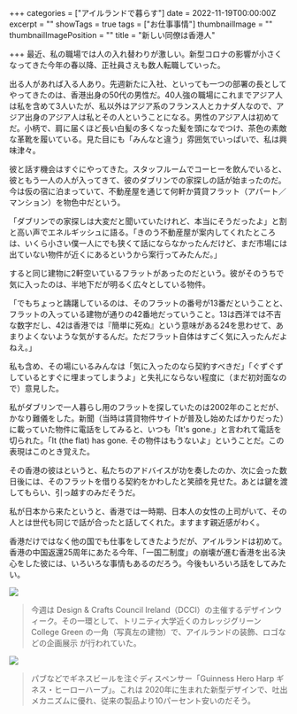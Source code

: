 +++
categories = ["アイルランドで暮らす"]
date = 2022-11-19T00:00:00Z
excerpt = ""
showTags = true
tags = ["お仕事事情"]
thumbnailImage = ""
thumbnailImagePosition = ""
title = "新しい同僚は香港人"

+++
最近、私の職場では人の入れ替わりが激しい。新型コロナの影響が小さくなってきた今年の春以降、正社員さえも数人転職していった。

<!--more-->

出る人があれば入る人あり。先週新たに入社、といっても一つの部署の長としてやってきたのは、香港出身の50代の男性だ。40人強の職場にこれまでアジア人は私を含めて3人いたが、私以外はアジア系のフランス人とカナダ人なので、アジア出身のアジア人は私とその人ということになる。男性のアジア人は初めてだ。小柄で、肩に届くほど長い白髪の多くなった髪を頭になでつけ、茶色の素敵な革靴を履いている。見た目にも「みんなと違う」雰囲気でいっぱいで、私は興味津々。

彼と話す機会はすぐにやってきた。スタッフルームでコーヒーを飲んでいると、彼ともう一人の人が入ってきて、彼のダブリンでの家探しの話が始まったのだ。今は仮の宿に泊まっていて、不動産屋を通じて何軒か賃貸フラット（アパート／マンション）を物色中だという。

「ダブリンでの家探しは大変だと聞いていたけれど、本当にそうだったよ」と割と高い声でエネルギッシュに語る。「きのう不動産屋が案内してくれたところは、いくら小さい僕一人にでも狭くて話にならなかったんだけど、まだ市場には出ていない物件が近くにあるというから案行ってみたんだ。」

すると同じ建物に2軒空いているフラットがあったのだという。彼がそのうちで気に入ったのは、半地下だが明るく広々としている物件。

「でもちょっと躊躇しているのは、そのフラットの番号が13番だということと、フラットの入っている建物が通りの42番地だっていうこと。13は西洋では不吉な数字だし、42は香港では『簡単に死ぬ』という意味がある24を思わせて、あまりよくないような気がするんだ。ただフラット自体はすごく気に入ったんだよねえ。」

私も含め、その場にいるみんなは「気に入ったのなら契約すべきだ」「ぐずぐずしているとすぐに埋まってしまうよ」と失礼にならない程度に（まだ初対面なので）意見した。

私がダブリンで一人暮らし用のフラットを探していたのは2002年のことだが、かなり難儀をした。新聞（当時は賃貸物件サイトが普及し始めたばかりだった）に載っていた物件に電話をしてみると、いつも「It's gone.」と言われて電話を切られた。「It (the flat) has gone. その物件はもうないよ」ということだ。この表現はこのとき覚えた。

その香港の彼はというと、私たちのアドバイスが功を奏したのか、次に会った数日後には、そのフラットを借りる契約をかわしたと笑顔を見せた。あとは鍵を渡してもらい、引っ越すのみだそうだ。

私が日本から来たというと、香港では一時期、日本人の女性の上司がいて、その人とは世代も同じで話が合ったと話してくれた。ますます親近感がわく。

香港だけではなく他の国でも仕事をしてきたようだが、アイルランドは初めて。香港の中国返還25周年にあたる今年、「一国二制度」の崩壊が進む香港を出る決心をした彼には、いろいろな事情もあるのだろう。今後もいろいろ話をしてみたい。

![](/images/design-week-2022-1.webp)

> 今週は Design & Crafts Council Ireland（DCCI）の主催するデザインウィーク。その一環として、トリニティ大学近くのカレッジグリーン College Green の一角（写真左の建物）で、アイルランドの装飾、ロゴなどの企画展示 が行われていた。

![](/images/design-week-2022-2.webp)

> パブなどでギネスビールを注ぐディスペンサー「Guinness Hero Harp ギネス・ヒーローハープ」。これは 2020年に生まれた新型デザインで、吐出メカニズムに優れ、従来の製品より10パーセント安いのだそう。